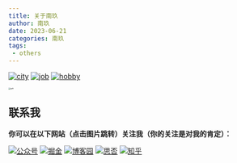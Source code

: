 ```yaml
---
title: 关于南玖
author: 南玖
date: 2023-06-21
categories: 南玖
tags:
 - others
---
```



[![city](https://img.shields.io/badge/%E5%9F%8E%E5%B8%82-%E4%B8%8A%E6%B5%B7-brightgre?style=flat-square)]()
[![job](https://img.shields.io/badge/%E7%A8%8B%E5%BA%8F%E5%91%98-%E5%89%8D%E7%AB%AF%E5%B7%A5%E7%A8%8B%E5%B8%88-brightgre?style=flat-square)]()
[![hobby](https://img.shields.io/badge/%E7%88%B1%E5%A5%BD-%E5%86%99%E4%BD%9C&%E6%97%85%E6%B8%B8-brightgre?style=flat-square)]()

<img src="https://images.cnblogs.com/cnblogs_com/songyao666/2377390/o_240205104755_gzh.jpg" alt="gzh" style="zoom:25%;" />

## 联系我
**你可以在以下网站（点击图片跳转）关注我（你的关注是对我的肯定）：**

[![公众号](https://img.shields.io/badge/%E5%85%AC%E4%BC%97%E5%8F%B7-%E5%89%8D%E7%AB%AF%E5%8D%97%E7%8E%96-brightgre?style=flat-square&logo=WeChat)](https://blog-static.cnblogs.com/files/songyao666/nanjiu.gif) [![掘金](https://img.shields.io/badge/%E6%8E%98%E9%87%91-%E5%89%8D%E7%AB%AF%E5%8D%97%E7%8E%96-blue?style=flat-square)](https://juejin.cn/user/219558057873005/posts) [![博客园](https://img.shields.io/badge/%E5%8D%9A%E5%AE%A2%E5%9B%AD-%E5%8D%97%E7%8E%96-critical?style=flat-square)](https://www.cnblogs.com/songyao666/) [![思否](https://img.shields.io/badge/%E6%80%9D%E5%90%A6-%E5%8D%97%E7%8E%96-green?style=flat-square)](https://segmentfault.com/u/nanjiu606) [![知乎](https://img.shields.io/badge/%E7%9F%A5%E4%B9%8E-%E5%89%8D%E7%AB%AF%E5%8D%97%E7%8E%96-blueviolet?style=flat-square)](https://www.zhihu.com/people/song-yao-90-7)




